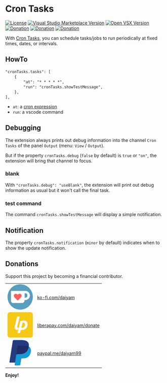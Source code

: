 Cron Tasks
==========

[![License](https://img.shields.io/badge/license-MIT-blue.svg)](https://github.com/zokugun/vscode-cron/blob/HEAD/./LICENSE)
[![Visual Studio Marketplace Version](https://img.shields.io/visual-studio-marketplace/v/zokugun.cron-tasks?label=VS%20Marketplace)](https://marketplace.visualstudio.com/items?itemName=zokugun.cron-tasks)
[![Open VSX Version](https://img.shields.io/open-vsx/v/zokugun/cron-tasks?label=Open%20VSX)](https://open-vsx.org/extension/zokugun/cron-tasks)
[![Donation](https://img.shields.io/badge/donate-ko--fi-green)](https://ko-fi.com/daiyam)
[![Donation](https://img.shields.io/badge/donate-liberapay-green)](https://liberapay.com/daiyam/donate)
[![Donation](https://img.shields.io/badge/donate-paypal-green)](https://paypal.me/daiyam99)

With [Cron Tasks](https://github.com/zokugun/vscode-cron), you can schedule tasks/jobs to run periodically at fixed times, dates, or intervals.

HowTo
-----

```jsonc
"cronTasks.tasks": [
    {
        "at": "* * * * *",
        "run": "cronTasks.showTestMessage",
    },
],
```

- `at`: a [cron expression](https://en.wikipedia.org/wiki/Cron)
- `run`: a vscode command

Debugging
---------

The extension always prints out debug information into the channel `Cron Tasks` of the panel `Output` (menu: `View` / `Output`).

But if the property `cronTasks.debug` (`false` by default) is `true` or `"on"`, the extension will bring that channel to focus.

### blank

With `"cronTasks.debug": "useBlank"`, the extension will print out debug information as usual but it won't call the final task.

### test command

The command `cronTasks.showTestMessage` will display a simple notification.

Notification
------------

The property `cronTasks.notification` (`minor` by default) indicates when to show the update notification.

Donations
---------

Support this project by becoming a financial contributor.

<table>
    <tr>
        <td><img src="https://raw.githubusercontent.com/daiyam/assets/master/icons/256/funding_kofi.png" alt="Ko-fi" width="80px" height="80px"></td>
        <td><a href="https://ko-fi.com/daiyam" target="_blank">ko-fi.com/daiyam</a></td>
    </tr>
    <tr>
        <td><img src="https://raw.githubusercontent.com/daiyam/assets/master/icons/256/funding_liberapay.png" alt="Liberapay" width="80px" height="80px"></td>
        <td><a href="https://liberapay.com/daiyam/donate" target="_blank">liberapay.com/daiyam/donate</a></td>
    </tr>
    <tr>
        <td><img src="https://raw.githubusercontent.com/daiyam/assets/master/icons/256/funding_paypal.png" alt="PayPal" width="80px" height="80px"></td>
        <td><a href="https://paypal.me/daiyam99" target="_blank">paypal.me/daiyam99</a></td>
    </tr>
</table>

**Enjoy!**
